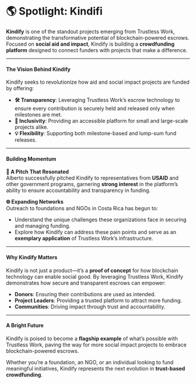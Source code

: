 # 🌎 Spotlight: Kindifi

**Kindify** is one of the standout projects emerging from Trustless Work, demonstrating the transformative potential of blockchain-powered escrows. Focused on **social aid and impact**, Kindify is building a **crowdfunding platform** designed to connect funders with projects that make a difference.

***

#### **The Vision Behind Kindify**

Kindify seeks to revolutionize how aid and social impact projects are funded by offering:

* **🛠️ Transparency**: Leveraging Trustless Work’s escrow technology to ensure every contribution is securely held and released only when milestones are met.
* **🌱 Inclusivity**: Providing an accessible platform for small and large-scale projects alike.
* **💡 Flexibility**: Supporting both milestone-based and lump-sum fund releases.

***

#### **Building Momentum**

**💼 A Pitch That Resonated**\
Alberto successfully pitched Kindify to representatives from **USAID** and other government programs, garnering **strong interest** in the platform’s ability to ensure accountability and transparency in funding.

**🌐 Expanding Networks**\
Outreach to foundations and NGOs in Costa Rica has begun to:

* Understand the unique challenges these organizations face in securing and managing funding.
* Explore how Kindify can address these pain points and serve as an **exemplary application** of Trustless Work’s infrastructure.

***

#### **Why Kindify Matters**

Kindify is not just a product—it’s a **proof of concept** for how blockchain technology can enable social good. By leveraging Trustless Work, Kindify demonstrates how secure and transparent escrows can empower:

* **Donors**: Ensuring their contributions are used as intended.
* **Project Leaders**: Providing a trusted platform to attract more funding.
* **Communities**: Driving impact through trust and accountability.

***

#### **A Bright Future**

Kindify is poised to become a **flagship example** of what’s possible with Trustless Work, paving the way for more social impact projects to embrace blockchain-powered escrows.

Whether you’re a foundation, an NGO, or an individual looking to fund meaningful initiatives, Kindify represents the next evolution in **trust-based crowdfunding**.
